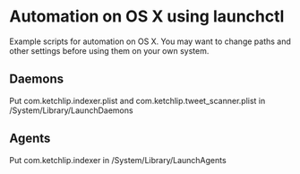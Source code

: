 # Automation on OS X using launchctl

Example scripts for automation on OS X. You may want to change paths and other settings before using them on your own system.

## Daemons
Put com.ketchlip.indexer.plist and com.ketchlip.tweet_scanner.plist in /System/Library/LaunchDaemons

## Agents
Put com.ketchlip.indexer in /System/Library/LaunchAgents
